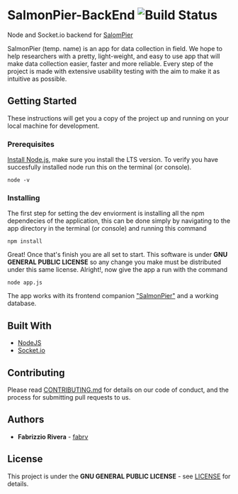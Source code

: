 # SalmonPier-BackEnd ![Build Status](https://travis-ci.org/fabrv/SalmonPier-BackEnd.svg?branch=master)
Node and Socket.io backend for [SalomPier](https://github.com/fabrv/SalmonPier)

SalmonPier (temp. name) is an app for data collection in field. We hope to help researchers with a pretty, light-weight, and easy to use app that will make data collection easier, faster and more reliable. Every step of the project is made with extensive usability testing with the aim to make it as intuitive as possible.

## Getting Started
These instructions will get you a copy of the project up and running on your local machine for development.

### Prerequisites
[Install Node.js](https://nodejs.org/en/download/), make sure you install the LTS version.
To verify you have succesfully installed node run this on the terminal (or console).
```
node -v
```

### Installing
The first step for setting the dev enviorment is installing all the npm dependecies of the application, this can be done simply by navigating to the app directory in the terminal (or console) and running this command
```
npm install
```
Great! Once that's finish you are all set to start. This software is under **GNU GENERAL PUBLIC LICENSE** so any change you make must be distributed under this same license.
Alright!, now give the app a run with the command
```
node app.js
```

The app works with its frontend companion ["SalmonPier"](https://github.com/fabrv/SalmonPier) and a working database.

## Built With
* [NodeJS](https://nodejs.org/en/download/)
* [Socket.io](https://socket.io/)

## Contributing

Please read [CONTRIBUTING.md](#) for details on our code of conduct, and the process for submitting pull requests to us.

## Authors
* **Fabrizzio Rivera** - [fabrv](https://github.com/fabrv)

## License
This project is under the **GNU GENERAL PUBLIC LICENSE** - see [LICENSE](https://github.com/fabrv/SalmonPier/blob/master/LICENSE) for details.
